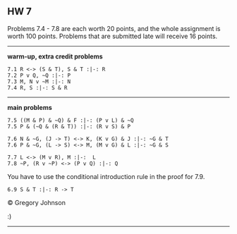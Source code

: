 ## HW 7

Problems 7.4 - 7.8 are each worth 20 points, and the whole assignment is worth 100 points. Problems that are submitted late will receive 16 points.

---

**warm-up, extra credit problems**

~~~{.ProofChecker .JohnsonSL options="fonts tabindent render" guides="fitch" points="2" late-credit="1"}
7.1 R <-> (S & T), S & T :|-: R 
7.2 P v Q, ~Q :|-: P 
7.3 M, N v ~M :|-: N
7.4 R, S :|-: S & R 
~~~

---

**main problems**

~~~{.ProofChecker .JohnsonSL options="fonts tabindent render" guides="fitch" points="20" late-credit="16"}
7.5 ((M & P) & ~Q) & F :|-: (P v L) & ~Q
7.5 P & (~Q & (R & T)) :|-: (R v S) & P

7.6 N & ~G, (J -> T) <-> K, (K v G) & J :|-: ~G & T
7.6 P & ~G, (L -> S) <-> M, (M v G) & L :|-: ~G & S

7.7 L <-> (M v R), M :|-:  L
7.8 ~P, (R v ~P) <-> (P v Q) :|-: Q
~~~

You have to use the conditional introduction rule in the proof for 7.9.

~~~{.ProofChecker .JohnsonSL options="fonts tabindent render" guides="fitch" points="20" late-credit="16"}
6.9 S & T :|-: R -> T
~~~

<p>&copy; <script>document.write(new Date().getFullYear())</script> Gregory Johnson</p>

:)
 
---
 
